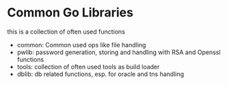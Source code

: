 # Common Go Libraries

this is a collection of often used functions

- common: Common used ops like file handling
- pwlib: password generation, storing and handling with RSA and Openssl functions
- tools: collection of often used tools as build loader
- dblib: db related functions, esp. for oracle and tns handling

